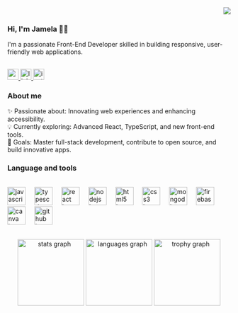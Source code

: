 <div align="right">
  <img src="https://visitor-badge.laobi.icu/badge?page_id=jamelaajehad.jamelaajehad&left_color=antiquewhite"  />
</div>

###

<h3 align="left">Hi, I'm Jamela 👩‍💻 </h3>
<p>  I'm a passionate Front-End Developer skilled in building responsive, user-friendly web applications. </p>

###

<h2 align="left"></h2>
<div align="left">
  <a href="jehadjamela28@gmail.com" target="_blank">
    <img src="https://img.shields.io/static/v1?message=Gmail&logo=gmail&label=&color=D14836&logoColor=white&labelColor=&style=for-the-badge" height="25" alt="gmail logo"  />
  </a>
  <a href="www.linkedin.com/in/jamela-jehad-38304a324" target="_blank">
    <img src="https://img.shields.io/static/v1?message=LinkedIn&logo=linkedin&label=&color=0077B5&logoColor=white&labelColor=&style=for-the-badge" height="25" alt="linkedin logo"  />
  </a>
  <a href="https://instagram.com/jamelajehadd" target="_blank">
    <img src="https://img.shields.io/static/v1?message=Instagram&logo=instagram&label=&color=E4405F&logoColor=white&labelColor=&style=for-the-badge" height="25" alt="instagram logo"  />
  </a>
</div>

###

<h3 align="left">About me</h3>


<p align="left">✨ Passionate about: Innovating web experiences and enhancing accessibility.<br>💡 Currently exploring: Advanced React, TypeScript, and new front-end tools.<br>🎯 Goals: Master full-stack development, contribute to open source, and build innovative apps.</p>

###
<h3>  Language and tools </h3>
<br>
<div align="left">
  <img src="https://cdn.jsdelivr.net/gh/devicons/devicon/icons/javascript/javascript-original.svg" height="41" alt="javascript logo"  />
  <img width="12" />
  <img src="https://cdn.jsdelivr.net/gh/devicons/devicon/icons/typescript/typescript-original.svg" height="41" alt="typescript logo"  />
  <img width="12" />
  <img src="https://cdn.jsdelivr.net/gh/devicons/devicon/icons/react/react-original.svg" height="41" alt="react logo"  />
  <img width="12" />
  <img src="https://cdn.jsdelivr.net/gh/devicons/devicon/icons/nodejs/nodejs-original.svg" height="41" alt="nodejs logo"  />
  <img width="12" />
  <img src="https://cdn.jsdelivr.net/gh/devicons/devicon/icons/html5/html5-original.svg" height="41" alt="html5 logo"  />
  <img width="12" />
  <img src="https://cdn.jsdelivr.net/gh/devicons/devicon/icons/css3/css3-original.svg" height="41" alt="css3 logo"  />
  <img width="12" />
  <img src="https://cdn.jsdelivr.net/gh/devicons/devicon/icons/mongodb/mongodb-original.svg" height="41" alt="mongodb logo"  />
  <img width="12" />
  <img src="https://cdn.jsdelivr.net/gh/devicons/devicon/icons/firebase/firebase-plain.svg" height="41" alt="firebase logo"  />
  <img width="12" />
  <img src="https://cdn.simpleicons.org/canva/00C4CC" height="41" alt="canva logo"  />
  <img width="12" />
  <img src="https://cdn.simpleicons.org/github/181717" height="41" alt="github logo"  />
</div>

###


###

<h2 align="left"></h2>


###
<div align="center">
  <img src="https://github-readme-stats.vercel.app/api?username=jamelaajehad&hide_title=false&hide_rank=false&show_icons=true&include_all_commits=true&count_private=true&disable_animations=false&theme=dracula&locale=en&hide_border=false&order=1" height="150" alt="stats graph"  />
  <img src="https://github-readme-stats.vercel.app/api/top-langs?username=jamelaajehad&locale=en&hide_title=false&layout=compact&card_width=320&langs_count=5&theme=dracula&hide_border=false&order=2" height="150" alt="languages graph"  />
  <img src="https://github-profile-trophy.vercel.app?username=jamelaajehad&theme=dracula&column=-1&row=2&margin-w=8&margin-h=8&no-bg=false&no-frame=false&order=4" height="150" alt="trophy graph"  />
</div>

###


